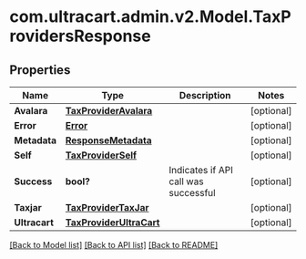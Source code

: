 # com.ultracart.admin.v2.Model.TaxProvidersResponse
## Properties

Name | Type | Description | Notes
------------ | ------------- | ------------- | -------------
**Avalara** | [**TaxProviderAvalara**](TaxProviderAvalara.md) |  | [optional] 
**Error** | [**Error**](Error.md) |  | [optional] 
**Metadata** | [**ResponseMetadata**](ResponseMetadata.md) |  | [optional] 
**Self** | [**TaxProviderSelf**](TaxProviderSelf.md) |  | [optional] 
**Success** | **bool?** | Indicates if API call was successful | [optional] 
**Taxjar** | [**TaxProviderTaxJar**](TaxProviderTaxJar.md) |  | [optional] 
**Ultracart** | [**TaxProviderUltraCart**](TaxProviderUltraCart.md) |  | [optional] 


[[Back to Model list]](../README.md#documentation-for-models) [[Back to API list]](../README.md#documentation-for-api-endpoints) [[Back to README]](../README.md)

